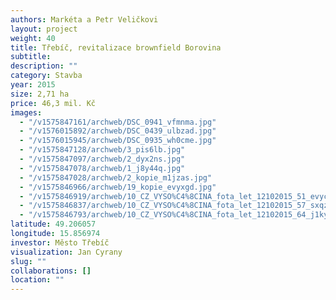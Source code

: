 ```yaml
---
authors: Markéta a Petr Veličkovi
layout: project
weight: 40
title: Třebíč, revitalizace brownfield Borovina
subtitle:
description: ""
category: Stavba
year: 2015
size: 2,71 ha
price: 46,3 mil. Kč
images:
  - "/v1575847161/archweb/DSC_0941_vfmnma.jpg"
  - "/v1576015892/archweb/DSC_0439_ulbzad.jpg"
  - "/v1576015945/archweb/DSC_0935_wh0cme.jpg"
  - "/v1575847128/archweb/3_pis6lb.jpg"
  - "/v1575847097/archweb/2_dyx2ns.jpg"
  - "/v1575847078/archweb/1_j8y44q.jpg"
  - "/v1575847028/archweb/2_kopie_m1jzas.jpg"
  - "/v1575846966/archweb/19_kopie_evyxgd.jpg"
  - "/v1575846919/archweb/10_CZ_VYSO%C4%8CINA_fota_let_12102015_51_evyc7l.jpg"
  - "/v1575846837/archweb/10_CZ_VYSO%C4%8CINA_fota_let_12102015_57_sxqzxh.jpg"
  - "/v1575846793/archweb/10_CZ_VYSO%C4%8CINA_fota_let_12102015_64_j1kyhp.jpg"
latitude: 49.206057
longitude: 15.856974
investor: Město Třebíč
visualization: Jan Cyrany
slug: ""
collaborations: []
location: ""
---
```

